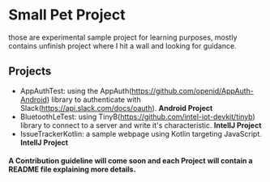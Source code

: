 # Small Pet Project

those are experimental sample project for learning purposes, mostly contains unfinish project where I hit a wall and looking for guidance.


## Projects

* AppAuthTest: using the AppAuth(https://github.com/openid/AppAuth-Android) library to authenticate with Slack(https://api.slack.com/docs/oauth). **Android Project**
* BluetoothLeTest: using TinyB(https://github.com/intel-iot-devkit/tinyb) library to connect to a server and write it's characteristic. **IntellJ Project**
* IssueTrackerKotlin: a sample webpage using Kotlin targeting JavaScript. **IntellJ Project**


#### A Contribution guideline will come soon and each Project will contain a README file explaining more details.
 
